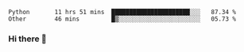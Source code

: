 <!--START_SECTION:waka-->

```text
Python       11 hrs 51 mins  ██████████████████████░░░   87.34 %
Other        46 mins         █▒░░░░░░░░░░░░░░░░░░░░░░░   05.73 %
```

<!--END_SECTION:waka-->

### Hi there 👋

<!--
**DnC275/DnC275** is a ✨ _special_ ✨ repository because its `README.md` (this file) appears on your GitHub profile.

Here are some ideas to get you started:

- 🔭 I’m currently working on ...
- 🌱 I’m currently learning ...
- 👯 I’m looking to collaborate on ...
- 🤔 I’m looking for help with ...
- 💬 Ask me about ...
- 📫 How to reach me: ...
- 😄 Pronouns: ...
- ⚡ Fun fact: ...
-->
